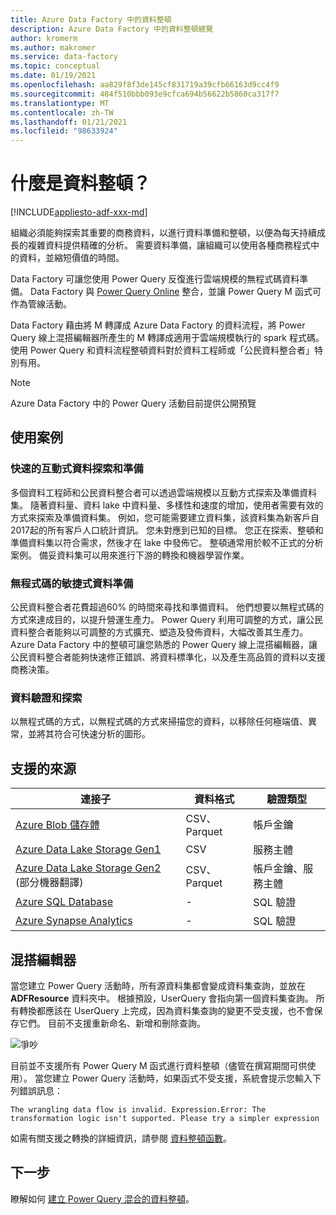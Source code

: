 ```yaml
---
title: Azure Data Factory 中的資料整頓
description: Azure Data Factory 中的資料整頓總覽
author: kromerm
ms.author: makromer
ms.service: data-factory
ms.topic: conceptual
ms.date: 01/19/2021
ms.openlocfilehash: aa829f8f3de145cf831719a39cfb66163d9cc4f9
ms.sourcegitcommit: 484f510bbb093e9cfca694b56622b5860ca317f7
ms.translationtype: MT
ms.contentlocale: zh-TW
ms.lasthandoff: 01/21/2021
ms.locfileid: "98633924"
---
```

# <a name="what-is-data-wrangling"></a>什麼是資料整頓？

[!INCLUDE[appliesto-adf-xxx-md](includes/appliesto-adf-xxx-md.md)]

組織必須能夠探索其重要的商務資料，以進行資料準備和整頓，以便為每天持續成長的複雜資料提供精確的分析。 需要資料準備，讓組織可以使用各種商務程式中的資料，並縮短價值的時間。

Data Factory 可讓您使用 Power Query 反復進行雲端規模的無程式碼資料準備。 Data Factory 與 [Power Query Online](/power-query/) 整合，並讓 Power Query M 函式可作為管線活動。

Data Factory 藉由將 M 轉譯成 Azure Data Factory 的資料流程，將 Power Query 線上混搭編輯器所產生的 M 轉譯成適用于雲端規模執行的 spark 程式碼。 使用 Power Query 和資料流程整頓資料對於資料工程師或「公民資料整合者」特別有用。

> [!NOTE]
> Azure Data Factory 中的 Power Query 活動目前提供公開預覽

## <a name="use-cases"></a>使用案例

### <a name="fast-interactive-data-exploration-and-preparation"></a>快速的互動式資料探索和準備

多個資料工程師和公民資料整合者可以透過雲端規模以互動方式探索及準備資料集。 隨著資料量、資料 lake 中資料量、多樣性和速度的增加，使用者需要有效的方式來探索及準備資料集。 例如，您可能需要建立資料集，該資料集為新客戶自2017起的所有客戶人口統計資訊。 您未對應到已知的目標。 您正在探索、整頓和準備資料集以符合需求，然後才在 lake 中發佈它。 整頓通常用於較不正式的分析案例。 備妥資料集可以用來進行下游的轉換和機器學習作業。

### <a name="code-free-agile-data-preparation"></a>無程式碼的敏捷式資料準備

公民資料整合者花費超過60% 的時間來尋找和準備資料。 他們想要以無程式碼的方式來達成目的，以提升營運生產力。 Power Query 利用可調整的方式，讓公民資料整合者能夠以可調整的方式擴充、塑造及發佈資料，大幅改善其生產力。 Azure Data Factory 中的整頓可讓您熟悉的 Power Query 線上混搭編輯器，讓公民資料整合者能夠快速修正錯誤、將資料標準化，以及產生高品質的資料以支援商務決策。

### <a name="data-validation-and-exploration"></a>資料驗證和探索

以無程式碼的方式，以無程式碼的方式來掃描您的資料，以移除任何極端值、異常，並將其符合可快速分析的圖形。

## <a name="supported-sources"></a>支援的來源

| 連接子 | 資料格式 | 驗證類型 |
| -- | -- | --|
| [Azure Blob 儲存體](connector-azure-blob-storage.md) | CSV、Parquet | 帳戶金鑰 |
| [Azure Data Lake Storage Gen1](connector-azure-data-lake-store.md) | CSV | 服務主體 |
| [Azure Data Lake Storage Gen2](connector-azure-data-lake-storage.md) \(部分機器翻譯\) | CSV、Parquet | 帳戶金鑰、服務主體 |
| [Azure SQL Database](connector-azure-sql-database.md) | - | SQL 驗證 |
| [Azure Synapse Analytics](connector-azure-sql-data-warehouse.md) | - | SQL 驗證 |

## <a name="the-mashup-editor"></a>混搭編輯器

當您建立 Power Query 活動時，所有源資料集都會變成資料集查詢，並放在 **ADFResource** 資料夾中。 根據預設，UserQuery 會指向第一個資料集查詢。 所有轉換都應該在 UserQuery 上完成，因為資料集查詢的變更不受支援，也不會保存它們。 目前不支援重新命名、新增和刪除查詢。

![爭吵](media/wrangling-data-flow/editor.png)

目前並不支援所有 Power Query M 函式進行資料整頓（儘管在撰寫期間可供使用）。 當您建立 Power Query 活動時，如果函式不受支援，系統會提示您輸入下列錯誤訊息：

`The wrangling data flow is invalid. Expression.Error: The transformation logic isn't supported. Please try a simpler expression`

如需有關支援之轉換的詳細資訊，請參閱 [資料整頓函數](wrangling-functions.md)。

## <a name="next-steps"></a>下一步

瞭解如何 [建立 Power Query 混合的資料整頓](wrangling-tutorial.md)。
